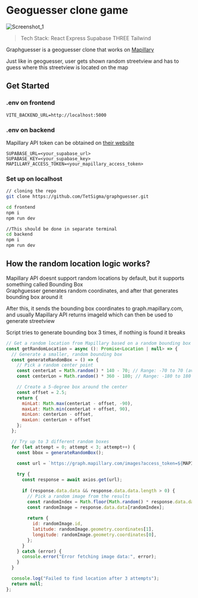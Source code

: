 # Geoguesser clone game
![Screenshot_1](https://github.com/user-attachments/assets/0a001d9d-7360-4a1f-9d3a-c06347513e7e)


> Tech Stack: React Express Supabase THREE Tailwind

Graphguesser is a geoguesser clone that works on [Mapillary](https://www.mapillary.com) 

Just like in geoguesser, user gets shown random streetview and has to guess where this streetview is located on the map

## Get Started 

### .env on frontend 
```
VITE_BACKEND_URL=http://localhost:5000
```
### .env on backend
Mapillary API token can be obtained on [their website](https://www.mapillary.com/developer/api-documentation)

```
SUPABASE_URL=<your_supabase_url>
SUPABASE_KEY=<your_supabase_key>
MAPILLARY_ACCESS_TOKEN=<your_mapillary_access_token>
```

### Set up on localhost

```bash
// cloning the repo
git clone https://github.com/TetSigma/graphguesser.git

cd frontend
npm i
npm run dev

//This should be done in separate terminal
cd backend
npm i
npm run dev
```

## How the random location logic works?

Mapillary API doesnt support random locations by default, but it supports something called Bounding Box  
Graphguesser generates random coordinates, and after that generates bounding box around it  

After this, it sends the bounding box coordinates to graph.mapillary.com, and usually Mapillary API returns imageId which can then be used to generate streetview  

Script tries to generate bounding box 3 times, if nothing is found it breaks  

```js
// Get a random location from Mapillary based on a random bounding box
const getRandomLocation = async (): Promise<Location | null> => {
  // Generate a smaller, random bounding box
  const generateRandomBox = () => {
    // Pick a random center point
    const centerLat = Math.random() * 140 - 70; // Range: -70 to 70 (avoiding extreme poles)
    const centerLon = Math.random() * 360 - 180; // Range: -180 to 180

    // Create a 5-degree box around the center
    const offset = 2.5;
    return {
      minLat: Math.max(centerLat - offset, -90),
      maxLat: Math.min(centerLat + offset, 90),
      minLon: centerLon - offset,
      maxLon: centerLon + offset
    };
  };

  // Try up to 3 different random boxes
  for (let attempt = 0; attempt < 3; attempt++) {
    const bbox = generateRandomBox();
    
    const url = `https://graph.mapillary.com/images?access_token=${MAPILLARY_ACCESS_TOKEN}&bbox=${bbox.minLon},${bbox.minLat},${bbox.maxLon},${bbox.maxLat}&limit=100`;

    try {
      const response = await axios.get(url);
      
      if (response.data.data && response.data.data.length > 0) {
        // Pick a random image from the results
        const randomIndex = Math.floor(Math.random() * response.data.data.length);
        const randomImage = response.data.data[randomIndex];
        
        return {
          id: randomImage.id,
          latitude: randomImage.geometry.coordinates[1],
          longitude: randomImage.geometry.coordinates[0],
        };
      }
    } catch (error) {
      console.error("Error fetching image data:", error);
    }
  }

  console.log("Failed to find location after 3 attempts");
  return null;
};
```









